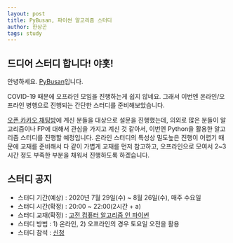 ```yaml
---
layout: post
title: PyBusan, 파이썬 알고리즘 스터디
author: 한상곤
tags: study
---
```


## 드디어 스터디 합니다! 야홋!

안녕하세요. [PyBusan](mailto:pybusan@gmail.com)입니다. 

COVID-19 때문에 오프라인 모임을 진행하는게 쉽지 않네요. 그래서 이번엔 온라인/오프라인 병행으로 진행되는 간단한 스터디를 준비해보았습니다.

[오픈 카카오 채팅방](https://open.kakao.com/o/g6JQlVdb)에 계신 분들을 대상으로 설문을 진행했는데, 의외로 많은 분들이 알고리즘이나 FP에 대해서 관심을 가지고 계신 것 같아서, 이번엔 Python을 활용한 알고리즘 스터디를 진행할 예정입니다. 온라인 스터디의 특성상 밀도높은 진행이 어렵기 때문에 교재를 준비해서 다 같이 가볍게 교재를 먼저 참고하고, 오프라인으로 모여서 2~3시간 정도 부족한 부분을 채워서 진행하도록 하겠습니다.

## 스터디 공지

* 스터디 기간(예상) : 2020년 7월 29일(수) ~ 8월 26일(수), 매주 수요일
* 스터디 시간(확정) : 20:00 ~ 22:00(2시간 + a)
* 스터디 교재(확정) : [고전 컴퓨터 알고리즘 인 파이썬](https://ridibooks.com/books/443000749?_s=search&_q=%ED%8C%8C%EC%9D%B4%EC%8D%AC+%EA%B3%A0%EC%A0%84)
* 스터디 방법 : 1) 온라인, 2) 오프라인의 경우 토요일 오전을 활용
* 스터디 참석 : [신청](https://forms.gle/iLhPk4yV8yS1e2Fx7)
